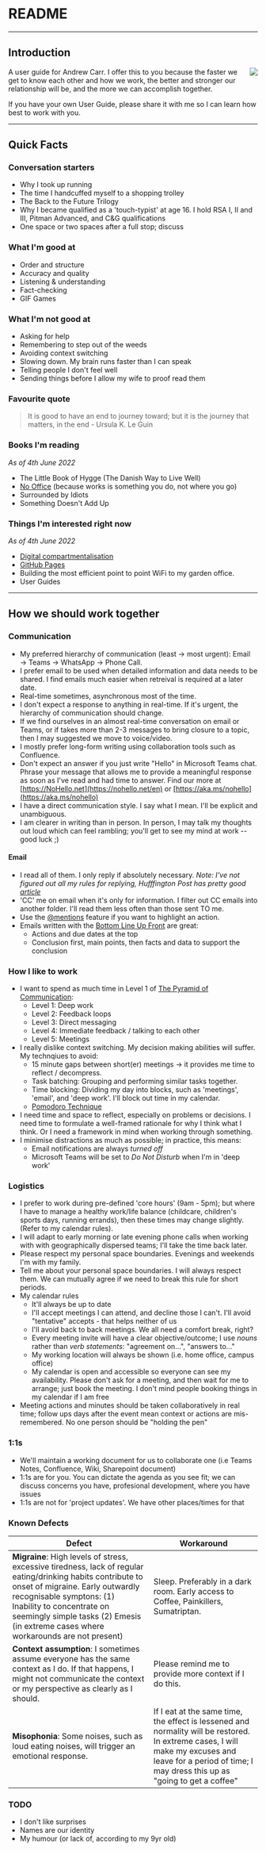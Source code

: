 # README
---
## Introduction
<img align="right" src="https://user-images.githubusercontent.com/26958886/170279034-4abdc690-d43c-4412-b9c3-76c4c763986e.jpg">

A user guide for Andrew Carr.  I offer this to you because the faster we get to know each other and how we work, the better and stronger our relationship will be, and the more we can accomplish together.

If you have your own User Guide, please share it with me so I can learn how best to work with you.


---

## Quick Facts

### Conversation starters

* Why I took up running
* The time I handcuffed myself to a shopping trolley
* The Back to the Future Trilogy
* Why I became qualified as a 'touch-typist' at age 16.  I hold RSA I, II and III, Pitman Advanced, and C&G qualifications
* One space or two spaces after a full stop; discuss

### What I'm good at
* Order and structure
* Accuracy and quality
* Listening & understanding
* Fact-checking
* GIF Games

### What I'm not good at
* Asking for help
* Remembering to step out of the weeds
* Avoiding context switching
* Slowing down. My brain runs faster than I can speak
* Telling people I don't feel well
* Sending things before I allow my wife to proof read them

### Favourite quote
> It is good to have an end to journey toward; but it is the journey that matters, in the end - Ursula K. Le Guin

### Books I'm reading
_As of 4th June 2022_
* The Little Book of Hygge (The Danish Way to Live Well)
* [No Office](https://nooffice.org/book/) (because works is something you do, not where you go)
* Surrounded by Idiots
* Something Doesn't Add Up

### Things I'm interested right now
_As of 4th June 2022_
* [Digital compartmentalisation](https://medium.com/codex/everyone-should-implement-digital-compartmentalization-e1cc45395db2)
* [GitHub Pages](https://docs.github.com/en/pages/quickstart "GitHub Pages Quick Start")
* Building the most efficient point to point WiFi to my garden office. 
* User Guides

---

## How we should work together

### Communication

* My preferred hierarchy of communication (least → most urgent): Email → Teams → WhatsApp → Phone Call.
* I prefer email to be used when detailed information and data needs to be shared.  I find emails much easier when retreival is required at a later date.
* Real-time sometimes, asynchronous most of the time.
* I don't expect a response to anything in real-time. If it's urgent, the hierarchy of communication should change.
* If we find ourselves in an almost real-time conversation on email or Teams, or if takes more than 2-3 messages to bring closure to a topic, then I may suggested we move to voice/video.
* I mostly prefer long-form writing using collaboration tools such as Confluence.
* Don't expect an answer if you just write "Hello" in Microsoft Teams chat. Phrase your message that allows me to provide a meaningful response as soon as I've read and had time to answer.  Find our more at [https://NoHello.net](https://nohello.net/en) or [https://aka.ms/nohello](https://aka.ms/nohello)
* I have a direct communication style.  I say what I mean.  I'll be explicit and unambiguous.
* I am clearer in writing than in person. In person, I may talk my thoughts out loud which can feel rambling; you'll get to see my mind at work -- good luck ;)

#### Email
* I read all of them.  I only reply if absolutely necessary.  _Note: I've not figured out all my rules for replying, Hufffington Post has pretty good [article](https://www.huffingtonpost.co.uk/entry/when-stop-replying-email_l_619bfd74e4b0f398af09184e)_ 
* 'CC' me on email when it's only for information.  I filter out CC emails into another folder.  I'll read them less often than those sent TO me.  
* Use the [@mentions](https://support.microsoft.com/en-us/office/use-mentions-to-get-someone-s-attention-90701709-5dc1-41c7-aa48-b01d4a46e8c7) feature if you want to highlight an action.
* Emails written with the [Bottom Line Up Front](https://www.linkedin.com/pulse/deliver-bottom-line-up-front-andrew-james-carr/ "Deliver the Bottom Line Up Front") are great:
  * Actions and due dates at the top
  * Conclusion first, main points, then facts and data to support the conclusion

### How I like to work
* I want to spend as much time in Level 1 of [The Pyramid of Communication](https://nozbe.com/blog/communication-pyramid/):
  * Level 1: Deep work
  * Level 2: Feedback loops
  * Level 3: Direct messaging
  * Level 4: Immediate feedback / talking to each other
  * Level 5: Meetings
* I really dislike context switching. My decision making abilities will suffer.  My technqiues to avoid:
  * 15 minute gaps between short(er) meetings → it provides me time to reflect / decompress.
  * Task batching: Grouping and performing similar tasks together.
  * Time blocking: Dividing my day into blocks, such as 'meetings', 'email', and 'deep work'. I'll block out time in my calendar.
  * [Pomodoro Technique](https://pomofocus.io/)
* I need time and space to reflect, especially on problems or decisions.  I need time to formulate a well-framed rationale for why I think what I think.  Or I need a framework in mind when working through something.
* I minimise distractions as much as possible; in practice, this means:
  * Email notifications are always _turned off_
  * Microsoft Teams will be set to _Do Not Disturb_ when I'm in 'deep work'

### Logistics
* I prefer to work during pre-defined 'core hours' (9am - 5pm); but where I have to manage a healthy work/life balance (childcare, children's sports days, running errands), then these times may change slightly. (Refer to my calendar rules).
* I will adapt to early morning or late evening phone calls when working with with geographically dispersed teams;  I'll take the time back later.
* Please respect my personal space boundaries. Evenings and weekends I'm with my family.
* Tell me about your personal space boundaries.  I will always respect them.  We can mutually agree if we need to break this rule for short periods.
* My calendar rules
  * It'll always be up to date
  * I'll accept meetings I can attend, and decline those I can't.  I'll avoid "tentative" accepts - that helps neither of us
  * I'll avoid back to back meetings.  We all need a comfort break, right?
  * Every meeting invite will have a clear objective/outcome;  I use _nouns_ rather than _verb statements_: "agreement on...", "answers to..."
  * My working location will always be shown (i.e. home office, campus office)
  * My calendar is open and accessible so everyone can see my availability. Please don't ask for a meeting, and then wait for me to arrange; just book the meeting. I don't mind people booking things in my calendar if I am free
* Meeting actions and minutes should be taken collaboratively in real time; follow ups days after the event mean context or actions are mis-remembered.  No one person should be "holding the pen"

### 1:1s
* We'll maintain a working document for us to collaborate one (i.e Teams Notes, Confluence, Wiki, Sharepoint document)
* 1:1s are for you.  You can dictate the agenda as you see fit; we can discuss concerns you have, profesional development, where you have issues
* 1:1s are not for 'project updates'.  We have other places/times for that

### Known Defects

| Defect      | Workaround  |
| ----------- | ----------- |
| **Migraine**:  High levels of stress, excessive tiredness, lack of regular eating/drinking habits contribute to onset of migraine. Early outwardly recognisable symptons: (1) Inability to concentrate on seemingly simple tasks (2) Emesis (in extreme cases where workarounds are not present) | Sleep. Preferably in a dark room.  Early access to Coffee, Painkillers, Sumatriptan.|
| **Context assumption**:  I sometimes assume everyone has the same context as I do. If that happens, I might not communicate the context or my perspective as clearly as I should.| Please remind me to provide more context if I do this. |
| **Misophonia**: Some noises, such as loud eating noises, will trigger an emotional response.  | If I eat at the same time, the effect is lessened and normality will be restored.  In extreme cases, I will make my excuses and leave for a period of time;  I may dress this up  as "going to get a coffee" |


### TODO
* I don't like surprises
* Names are our identity
* My humour (or lack of, according to my 9yr old)
